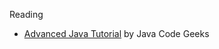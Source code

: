 Reading

* [Advanced Java Tutorial][1] by Java Code Geeks

[1]: http://www.javacodegeeks.com/2015/09/advanced-java.html?utm_content=buffer5b2da&utm_medium=social&utm_source=twitter.com&utm_campaign=buffer